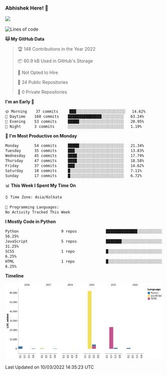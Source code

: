 ### Abhishek Here! 👋
![](https://komarev.com/ghpvc/?username=5parkp1ug&color=green)

<!--
**5parkp1ug/5parkp1ug** is a ✨ _special_ ✨ repository because its `README.md` (this file) appears on your GitHub profile.

Here are some ideas to get you started:

- 🔭 I’m currently working on ...
- 🌱 I’m currently learning ...
- 👯 I’m looking to collaborate on ...
- 🤔 I’m looking for help with ...
- 💬 Ask me about ...
- 📫 How to reach me: ...
- 😄 Pronouns: ...
- ⚡ Fun fact: ...
-->

<!--START_SECTION:waka-->
![Lines of code](https://img.shields.io/badge/From%20Hello%20World%20I%27ve%20Written-95%20Thousand%20lines%20of%20code-blue)

**🐱 My GitHub Data** 

> 🏆 148 Contributions in the Year 2022
 > 
> 📦 60.9 kB Used in GitHub's Storage 
 > 
> 🚫 Not Opted to Hire
 > 
> 📜 24 Public Repositories 
 > 
> 🔑 0 Private Repositories  
 > 
**I'm an Early 🐤** 

```text
🌞 Morning    37 commits     ███░░░░░░░░░░░░░░░░░░░░░░   14.62% 
🌆 Daytime    160 commits    ███████████████░░░░░░░░░░   63.24% 
🌃 Evening    53 commits     █████░░░░░░░░░░░░░░░░░░░░   20.95% 
🌙 Night      3 commits      ░░░░░░░░░░░░░░░░░░░░░░░░░   1.19%

```
📅 **I'm Most Productive on Monday** 

```text
Monday       54 commits     █████░░░░░░░░░░░░░░░░░░░░   21.34% 
Tuesday      35 commits     ███░░░░░░░░░░░░░░░░░░░░░░   13.83% 
Wednesday    45 commits     ████░░░░░░░░░░░░░░░░░░░░░   17.79% 
Thursday     47 commits     ████░░░░░░░░░░░░░░░░░░░░░   18.58% 
Friday       37 commits     ███░░░░░░░░░░░░░░░░░░░░░░   14.62% 
Saturday     18 commits     █░░░░░░░░░░░░░░░░░░░░░░░░   7.11% 
Sunday       17 commits     █░░░░░░░░░░░░░░░░░░░░░░░░   6.72%

```


📊 **This Week I Spent My Time On** 

```text
⌚︎ Time Zone: Asia/Kolkata

💬 Programming Languages: 
No Activity Tracked This Week

```

**I Mostly Code in Python** 

```text
Python                   9 repos             ██████████████░░░░░░░░░░░   56.25% 
JavaScript               5 repos             ███████░░░░░░░░░░░░░░░░░░   31.25% 
SCSS                     1 repo              █░░░░░░░░░░░░░░░░░░░░░░░░   6.25% 
HTML                     1 repo              █░░░░░░░░░░░░░░░░░░░░░░░░   6.25%

```


**Timeline**

![Chart not found](https://raw.githubusercontent.com/5parkp1ug/5parkp1ug/master/charts/bar_graph.png) 


 Last Updated on 10/03/2022 14:35:23 UTC
<!--END_SECTION:waka-->
